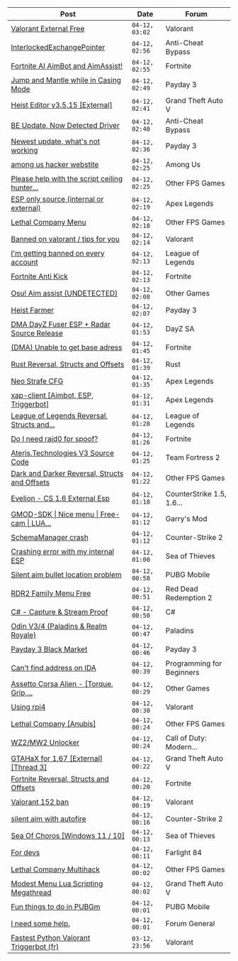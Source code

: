 |Post|Date|Forum|
|----|----|-----|
|[Valorant External Free](https://www.unknowncheats.me/forum/valorant/612035-valorant-external-free.html)|`04-12, 03:02`|Valorant|
|[InterlockedExchangePointer](https://www.unknowncheats.me/forum/anti-cheat-bypass/613056-interlockedexchangepointer.html)|`04-12, 02:56`|Anti-Cheat Bypass|
|[Fortnite AI AimBot and AimAssist!](https://www.unknowncheats.me/forum/fortnite/612707-fortnite-ai-aimbot-aimassist.html)|`04-12, 02:55`|Fortnite|
|[Jump and Mantle while in Casing Mode](https://www.unknowncheats.me/forum/payday-3-a/603251-jump-mantle-casing-mode.html)|`04-12, 02:49`|Payday 3|
|[Heist Editor v3.5.15 \[External\]](https://www.unknowncheats.me/forum/grand-theft-auto-v/451205-heist-editor-v3-5-15-external.html)|`04-12, 02:41`|Grand Theft Auto V|
|[BE Update, Now Detected Driver](https://www.unknowncheats.me/forum/anti-cheat-bypass/612756-update-detected-driver.html)|`04-12, 02:40`|Anti-Cheat Bypass|
|[Newest update, what's not working](https://www.unknowncheats.me/forum/payday-3-a/613259-update-whats.html)|`04-12, 02:36`|Payday 3|
|[among us hacker webstite](https://www.unknowncheats.me/forum/among-us/613587-hacker-webstite.html)|`04-12, 02:25`|Among Us|
|[Please help with the script ceiling hunter...](https://www.unknowncheats.me/forum/other-fps-games/613417-please-help-script-ceiling-hunter-jump-l4d2.html)|`04-12, 02:25`|Other FPS Games|
|[ESP only source (internal or external)](https://www.unknowncheats.me/forum/apex-legends/613511-esp-source-internal-external.html)|`04-12, 02:19`|Apex Legends|
|[Lethal Company Menu](https://www.unknowncheats.me/forum/other-fps-games/613045-lethal-company-menu.html)|`04-12, 02:18`|Other FPS Games|
|[Banned on valorant / tips for you](https://www.unknowncheats.me/forum/valorant/613229-banned-valorant-tips.html)|`04-12, 02:14`|Valorant|
|[I'm getting banned on every account](https://www.unknowncheats.me/forum/league-of-legends/612382-im-getting-banned-account.html)|`04-12, 02:13`|League of Legends|
|[Fortnite Anti Kick](https://www.unknowncheats.me/forum/fortnite/613440-fortnite-anti-kick.html)|`04-12, 02:13`|Fortnite|
|[Osu! Aim assist (UNDETECTED)](https://www.unknowncheats.me/forum/other-games/439955-osu-aim-assist-undetected.html)|`04-12, 02:08`|Other Games|
|[Heist Farmer](https://www.unknowncheats.me/forum/payday-3-a/607059-heist-farmer.html)|`04-12, 02:07`|Payday 3|
|[DMA DayZ Fuser ESP + Radar Source Release](https://www.unknowncheats.me/forum/dayz-sa/606723-dma-dayz-fuser-esp-radar-source-release.html)|`04-12, 01:53`|DayZ SA|
|[(DMA) Unable to get base adress](https://www.unknowncheats.me/forum/fortnite/613585-dma-unable-base-adress.html)|`04-12, 01:45`|Fortnite|
|[Rust Reversal, Structs and Offsets](https://www.unknowncheats.me/forum/rust/164256-rust-reversal-structs-offsets.html)|`04-12, 01:39`|Rust|
|[Neo Strafe CFG](https://www.unknowncheats.me/forum/apex-legends/613584-neo-strafe-cfg.html)|`04-12, 01:35`|Apex Legends|
|[xap-client \[Aimbot, ESP, Triggerbot\]](https://www.unknowncheats.me/forum/apex-legends/606842-xap-client-aimbot-esp-triggerbot.html)|`04-12, 01:31`|Apex Legends|
|[League of Legends Reversal, Structs and...](https://www.unknowncheats.me/forum/league-of-legends/310587-league-legends-reversal-structs-offsets.html)|`04-12, 01:28`|League of Legends|
|[Do I need raid0 for spoof?](https://www.unknowncheats.me/forum/fortnite/613282-raid0-spoof.html)|`04-12, 01:26`|Fortnite|
|[Ateris.Technologies V3 Source Code](https://www.unknowncheats.me/forum/team-fortress-2-a/613371-ateris-technologies-v3-source-code.html)|`04-12, 01:25`|Team Fortress 2|
|[Dark and Darker Reversal, Structs and Offsets](https://www.unknowncheats.me/forum/other-fps-games/562724-dark-darker-reversal-structs-offsets.html)|`04-12, 01:22`|Other FPS Games|
|[Evelion - CS 1.6 External Esp](https://www.unknowncheats.me/forum/counterstrike-1-5-1-6-and-mods/613583-evelion-cs-1-6-external-esp.html)|`04-12, 01:18`|CounterStrike 1.5, 1.6...|
|[GMOD-SDK \| Nice menu \| Free-cam \| LUA...](https://www.unknowncheats.me/forum/garry-s-mod/453047-gmod-sdk-nice-menu-free-cam-lua-executor-lots-features-source-included.html)|`04-12, 01:12`|Garry's Mod|
|[SchemaManager crash](https://www.unknowncheats.me/forum/counter-strike-2-a/613558-schemamanager-crash.html)|`04-12, 01:12`|Counter-Strike 2|
|[Crashing error with my internal ESP](https://www.unknowncheats.me/forum/sea-of-thieves/613581-crashing-error-internal-esp.html)|`04-12, 01:00`|Sea of Thieves|
|[Silent aim bullet location problem](https://www.unknowncheats.me/forum/pubg-mobile/613580-silent-aim-bullet-location.html)|`04-12, 00:58`|PUBG Mobile|
|[RDR2 Family Menu Free](https://www.unknowncheats.me/forum/red-dead-redemption-2-a/576128-rdr2-family-menu-free.html)|`04-12, 00:51`|Red Dead Redemption 2|
|[C# - Capture & Stream Proof](https://www.unknowncheats.me/forum/c-/613419-capture-stream-proof.html)|`04-12, 00:50`|C#|
|[Odin V3/4 (Paladins & Realm Royale)](https://www.unknowncheats.me/forum/paladins/576012-odin-v3-4-paladins-realm-royale.html)|`04-12, 00:47`|Paladins|
|[Payday 3 Black Market](https://www.unknowncheats.me/forum/payday-3-a/606667-payday-3-black-market.html)|`04-12, 00:46`|Payday 3|
|[Can't find address on IDA](https://www.unknowncheats.me/forum/programming-for-beginners/613576-cant-address-ida.html)|`04-12, 00:39`|Programming for Beginners|
|[Assetto Corsa Alien - \[Torque, Grip,...](https://www.unknowncheats.me/forum/other-games/511184-assetto-corsa-alien-torque-grip-downforce.html)|`04-12, 00:29`|Other Games|
|[Using rpi4](https://www.unknowncheats.me/forum/valorant/613524-using-rpi4.html)|`04-12, 00:30`|Valorant|
|[Lethal Company \[Anubis\]](https://www.unknowncheats.me/forum/other-fps-games/611847-lethal-company-anubis.html)|`04-12, 00:24`|Other FPS Games|
|[WZ2/MW2 Unlocker](https://www.unknowncheats.me/forum/call-of-duty-modern-warfare-ii/613538-wz2-mw2-unlocker.html)|`04-12, 00:24`|Call of Duty: Modern...|
|[GTAHaX for 1.67 \[External\] \[Thread 3\]](https://www.unknowncheats.me/forum/grand-theft-auto-v/461672-gtahax-1-67-external-thread-3-a.html)|`04-12, 00:22`|Grand Theft Auto V|
|[Fortnite Reversal, Structs and Offsets](https://www.unknowncheats.me/forum/fortnite/235061-fortnite-reversal-structs-offsets.html)|`04-12, 00:20`|Fortnite|
|[Valorant 152 ban](https://www.unknowncheats.me/forum/valorant/613480-valorant-152-ban.html)|`04-12, 00:19`|Valorant|
|[silent aim with autofire](https://www.unknowncheats.me/forum/counter-strike-2-a/613574-silent-aim-autofire.html)|`04-12, 00:16`|Counter-Strike 2|
|[Sea Of Choros \[Windows 11 / 10\]](https://www.unknowncheats.me/forum/sea-of-thieves/596786-sea-choros-windows-11-10-a.html)|`04-12, 00:13`|Sea of Thieves|
|[For devs](https://www.unknowncheats.me/forum/farlight-84-a/613151-devs.html)|`04-12, 00:11`|Farlight 84|
|[Lethal Company Multihack](https://www.unknowncheats.me/forum/other-fps-games/613409-lethal-company-multihack.html)|`04-12, 00:02`|Other FPS Games|
|[Modest Menu Lua Scripting Megathread](https://www.unknowncheats.me/forum/grand-theft-auto-v/463868-modest-menu-lua-scripting-megathread.html)|`04-12, 00:02`|Grand Theft Auto V|
|[Fun things to do in PUBGm](https://www.unknowncheats.me/forum/pubg-mobile/613563-fun-pubgm.html)|`04-12, 00:01`|PUBG Mobile|
|[I need some help.](https://www.unknowncheats.me/forum/forum-general/613483-help.html)|`04-12, 00:01`|Forum General|
|[Fastest Python Valorant Triggerbot (fr)](https://www.unknowncheats.me/forum/valorant/612762-fastest-python-valorant-triggerbot-fr.html)|`03-12, 23:56`|Valorant|
